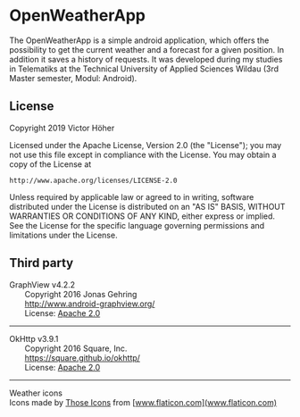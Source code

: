 # OpenWeatherApp

The OpenWeatherApp is a simple android application, which offers the possibility to get the current weather and a forecast for a given position. In addition it saves a history of requests.
It was developed during my studies in Telematiks at the Technical University of Applied Sciences Wildau (3rd Master semester, Modul: Android).

## License
Copyright 2019 Victor Höher

Licensed under the Apache License, Version 2.0 (the "License");
you may not use this file except in compliance with the License.
You may obtain a copy of the License at

    http://www.apache.org/licenses/LICENSE-2.0

Unless required by applicable law or agreed to in writing, software
distributed under the License is distributed on an "AS IS" BASIS,
WITHOUT WARRANTIES OR CONDITIONS OF ANY KIND, either express or implied.
See the License for the specific language governing permissions and
limitations under the License.

## Third party
GraphView v4.2.2  
&nbsp;&nbsp;&nbsp;&nbsp;&nbsp;&nbsp; Copyright 2016 Jonas Gehring  
&nbsp;&nbsp;&nbsp;&nbsp;&nbsp;&nbsp; http://www.android-graphview.org/  
&nbsp;&nbsp;&nbsp;&nbsp;&nbsp;&nbsp; License: [Apache 2.0](http://www.apache.org/licenses/LICENSE-2.0)
___
OkHttp v3.9.1  
&nbsp;&nbsp;&nbsp;&nbsp;&nbsp;&nbsp; Copyright 2016 Square, Inc.  
&nbsp;&nbsp;&nbsp;&nbsp;&nbsp;&nbsp; https://square.github.io/okhttp/  
&nbsp;&nbsp;&nbsp;&nbsp;&nbsp;&nbsp; License: [Apache 2.0](http://www.apache.org/licenses/LICENSE-2.0)  
___
Weather icons   
Icons made by [Those Icons](https://www.flaticon.com/authors/those-icons) from [www.flaticon.com](www.flaticon.com)
